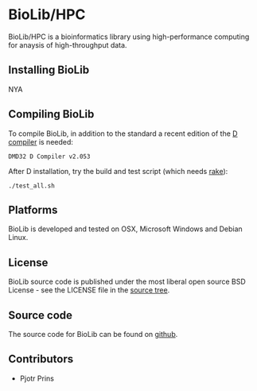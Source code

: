 # BioLib/HPC

BioLib/HPC is a bioinformatics library using high-performance
computing for anaysis of high-throughput data.

## Installing BioLib

NYA

## Compiling BioLib

To compile BioLib, in addition to the standard  a recent edition of
the [D compiler][D] is needed:

    DMD32 D Compiler v2.053

After D installation, try the build and test script (which needs
[rake][rake]):

    ./test_all.sh

## Platforms

BioLib is developed and tested on OSX, Microsoft Windows and Debian Linux.

## License

BioLib source code is published under the most liberal open source BSD
License - see the LICENSE file in the [source tree][source].

## Source code

The source code for BioLib can be found on [github][source].

## Contributors

* Pjotr Prins

[D]: http://www.digitalmars.com/d/index.html
[rake]: http://rake.rubyforge.org/
[source]: https://github.com/biolib/biolib_hpc
